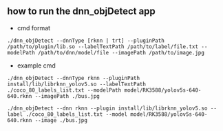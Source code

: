 ## how to run the dnn_objDetect app

- cmd format

` ./dnn_objDetect --dnnType [rknn | trt] --pluginPath /path/to/plugin/lib.so --labelTextPath /path/to/label/file.txt --modelPath /path/to/dnn/model/file --imagePath /path/to/image.jpg `

- example cmd

` ./dnn_objDetect --dnnType rknn --pluginPath install/lib/librknn_yolov5.so --labelTextPath ./coco_80_labels_list.txt --modelPath model/RK3588/yolov5s-640-640.rknn --imagePath ./bus.jpg `


` ./dnn_objDetect --dnn rknn --plugin install/lib/librknn_yolov5.so --label ./coco_80_labels_list.txt --model model/RK3588/yolov5s-640-640.rknn --image ./bus.jpg `